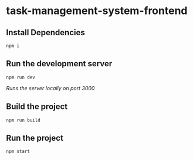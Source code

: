 # task-management-system-frontend

## Install Dependencies
```
npm i
```

## Run the development server
```
npm run dev
```
*Runs the server locally on port 3000*

## Build the project
```
npm run build
```

## Run the  project
```
npm start
```
